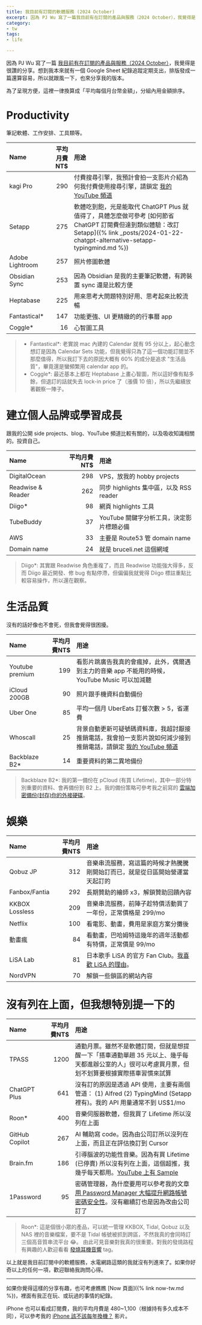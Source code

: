 ```yaml
---
title: 我目前有訂閱的軟體服務 (2024 October)
excerpt: 因為 PJ Wu 寫了一篇我目前有在訂閱的產品與服務（2024 October），我覺得是很讚的分享。想到我本來就有一個 Google Sheet 紀錄追蹤定期支出，排版發成一篇還算容易，所以就跟風一下，也來分享我的版本...
category:
- tw
tags:
- life

---
```


因為 PJ Wu 寫了一篇 [我目前有在訂閱的產品與服務（2024 October）](https://pinchlime.com/blog/my-current-subscriptions-2024-10/)，我覺得是很讚的分享。想到我本來就有一個 Google Sheet 紀錄追蹤定期支出，排版發成一篇還算容易，所以就跟風一下，也來分享我的版本。

為了呈現方便，這裡一律換算成「平均每個月台幣金額」，分組內用金額排序。

# Productivity

筆記軟體、工作安排、工具類等。

| Name                | 平均月費NT$   | 用途                    |
|:--------------------|------------:|:------------------------|
| kagi Pro            | 290          | 付費搜尋引擎，我預計會拍一支影片介紹為何我付費使用搜尋引擎，請鎖定 [我的 YouTube 頻道](https://www.youtube.com/@BruceToyRoom) |
| Setapp              | 275          | 軟體吃到飽，光是能取代 ChatGPT Plus 就值得了，具體怎麼做可參考 [如何節省 ChatGPT 訂閱費但達到類似體驗：改訂 Setapp]({% link _posts/2024-01-22-chatgpt-alternative-setapp-typingmind.md %}) |
| Adobe Lightroom     | 257          | 照片修圖軟體 |
| Obsidian Sync       | 253          | 因為 Obsidian 是我的主要筆記軟體，有跨裝置 sync 還是比較方便 |
| Heptabase           | 225          | 用來思考大問題特別好用、思考起來比較流暢 |
| Fantastical*        | 147          | 功能更強、UI 更精緻的的行事曆 app |
| Coggle*             | 16           | 心智圖工具 |

> - Fantastical*: 老實說 mac 內建的 Calendar 就有 95 分以上，起心動念想訂是因為 Calendar Sets 功能，但我覺得只為了這一個功能訂閱並不那麼值得，所以我訂下去的原因大概有 60% 的成分是追求 "生活品質"，畢竟還是蠻頻繁用 calendar app 的。
> - Coggle*: 最近基本上都在 Heptabase 上畫心智圖，所以這好像有點多餘，但退訂的話就失去 lock-in price 了（漲價 10 倍），所以先繼續放著觀察一陣子。

# 建立個人品牌或學習成長

跟我的公開 side projects、blog、YouTube 頻道比較有關的，以及吸收知識相關的。投資自己。

| Name                | 平均月費NT$   | 用途                    |
|:--------------------|------------:|:------------------------|
| DigitalOcean        | 298         | VPS，放我的 hobby projects |
| Readwise & Reader   | 262         | 同步 highlights 集中區，以及 RSS reader |
| Diigo*              | 98          | 網頁 highlights 工具 |
| TubeBuddy           | 37          | YouTube 關鍵字分析工具，決定影片標題必備 |
| AWS                 | 33          | 主要是 Route53 管 domain name |
| Domain name         | 24          | 就是 bruceli.net 這個網域 |

> Diigo*: 其實跟 Readwise 角色重複了，而且 Readwise 功能強大得多，反而 Diigo 最近開發、修 bug 有點停滯，但偏偏我就覺得 Diigo 標註重點比較容易操作，所以還在觀察。

# 生活品質

沒有的話好像也不會死，但我會覺得很困擾。

| Name                | 平均月費NT$   | 用途                    |
|:--------------------|------------:|:------------------------|
| Youtube premium     | 199         | 看影片跳廣告我真的會瘋掉，此外，偶爾遇到主力的音樂 app 不能用的時候，YouTube Music 可以加減聽 |
| iCloud 200GB        | 90          | 照片跟手機資料自動備份 |
| Uber One            | 85          | 平均一個月 UberEats 訂餐次數 > 5，省運費 |
| Whoscall            | 25          | 背景自動更新可疑號碼資料庫，我超討厭接推銷電話，我會拍一支影片說如何減少接到推銷電話，請鎖定 [我的 YouTube 頻道](https://www.youtube.com/@BruceToyRoom) |
| Backblaze B2*       | 14          | 重要資料的第二異地備份 |

> Backblaze B2*: 我的第一備份在 pCloud (有買 Lifetime)，其中一部分特別重要的資料、會再備份到 B2 上。我的備份策略可參考我之前寫的 [雲端加密備份(封存)你的外接硬碟](https://medium.com/daily-life-productivity/backup-cloud-archive-external-hard-drives-1afd46a105a5)。

# 娛樂

| Name                | 平均月費NT$   | 用途                    |
|:--------------------|------------:|:------------------------|
| Qobuz JP            | 312     | 音樂串流服務，寫這篇的時候才熱騰騰剛開始訂而已，就是從日區開始營運當天起訂的 |
| Fanbox/Fantia       | 292     | 長期贊助的繪師 x3，解鎖贊助回饋內容 |
| KKBOX Lossless      | 209     | 音樂串流服務，前陣子趁特價活動買了一年份，正常價格是 299/mo |
| Netflix             | 100     | 看電影、動畫，費用是家庭方案分攤後 |
| 動畫瘋               | 84      | 看動畫，巴哈姆特這幾年的週年活動都有特價，正常價是 99/mo |
| LiSA Lab            | 81      | 日本歌手 LiSA 的官方 Fan Club。[我喜歡 LiSA 的理由](https://medium.com/@ascendbruce/the-reason-i-am-a-big-fan-of-lisa-d625a0ce7ff2)。 |
| NordVPN             | 70      | 解鎖一些鎖區的網站內容 |

# 沒有列在上面，但我想特別提一下的

| Name                | 平均月費NT$   | 用途                    |
|:--------------------|------------:|:------------------------|
| TPASS               | 1200        | 通勤月票。雖然不是軟體訂閱，但就是想提醒一下「搭車通勤單趟 35 元以上、幾乎每天都進辦公室的人」很可以考慮買月票，但划不划算要根據實際搭車習慣來試算 |
| ChatGPT Plus        | 641         | 沒有訂的原因是透過 API 使用，主要有兩個管道： (1) Alfred (2) TypingMind (Setapp 裡有)。我的 API 用量通常不到 US$1/mo |
| Roon*               | 400         | 音樂伺服器軟體，但我買了 Lifetime 所以沒列在上面 |
| GitHub Copilot      | 267         | AI 輔助寫 code。因為由公司訂所以沒列在上面，而且正在評估換訂到 Cursor |
| Brain.fm            | 186         | 引導腦波的功能性音樂。因為有買 Lifetime (已停賣) 所以沒有列在上面，這個超推，我幾乎每天都用。[YouTube 上有 Sample](https://www.youtube.com/@BrainfmApp/videos) |
| 1Password           | 95          | 密碼管理器，為什麼要用可以參考我的文章 [用 Password Manager 大幅提升網路帳號密碼安全性](https://medium.com/daily-life-productivity/pasword-manager-will-upgrade-your-online-account-security-36d36623b545)。沒有繼續訂也是因為改由公司訂了 |

> Roon*: 這是個很小眾的產品，可以統一管理 KKBOX, Tidal, Qobuz 以及 NAS 裡的音樂檔案，要不是 Tidal 帳號被抓到跨區，不然我真的會同時訂三個高音質串流平台 😂。 由此可見音樂對我真的很重要。對我的發燒路程有興趣的人歡迎看看 [發燒耳機音響](/labels/發燒耳機音響) tag。

以上就是我目前訂閱中的軟體服務，水電網路這類的我就沒有列進來了。如果你好奇以上的任何一項，歡迎聯絡我詢問心得。

-------------

如果你覺得這樣的分享有趣，也可考慮瞧瞧 [Now 頁面]({% link now-tw.md %})，裡面有我正在玩、或玩過的事情的紀錄。

iPhone 也可以看成訂閱費，我的平均月費是 480~1,100（根據持有多久成本不同），可以參考我的 [iPhone 該不該每年換機？](https://youtu.be/5JWWb_APQhk) 影片。
